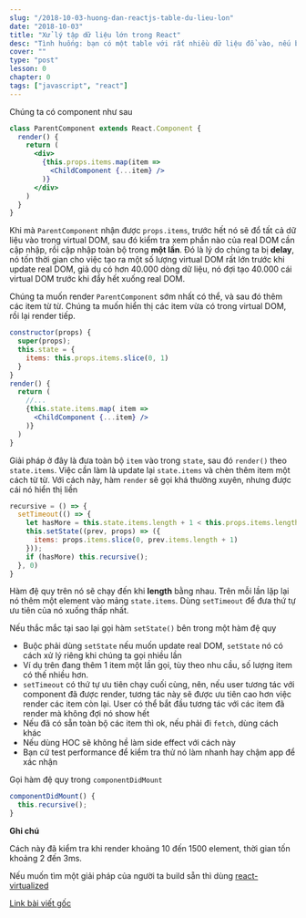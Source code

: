 ```yaml
---
slug: "/2018-10-03-huong-dan-reactjs-table-du-lieu-lon"
date: "2018-10-03"
title: "Xử lý tập dữ liệu lớn trong React"
desc: "Tình huống: bạn có một table với rất nhiều dữ liệu đổ vào, nếu bạn thấy component đó render chậm trên màn hình, đó là lúc cần tái cấu trúc"
cover: ""
type: "post"
lesson: 0
chapter: 0
tags: ["javascript", "react"]
---
```


Chúng ta có component như sau


```jsx
class ParentComponent extends React.Component {
  render() {
    return (
      <div>
        {this.props.items.map(item =>
          <ChildComponent {...item} />
        )}
      </div>
    )
  }
}
```

Khi mà `ParentComponent` nhận được `props.items`, trước hết nó sẽ đổ tất cả dữ liệu vào trong virtual DOM, sau đó kiểm tra xem phần nào của real DOM cần cập nhập, rồi cập nhập toàn bộ trong **một lần**. Đó là lý do chúng ta bị **delay**, nó tốn thời gian cho việc tạo ra một số lượng virtual DOM rất lớn trước khi update real DOM, giả dụ có hơn 40.000 dòng dữ liệu, nó đợi tạo 40.000 cái virtual DOM trước khi đẩy hết xuống real DOM.

Chúng ta muốn render `ParentComponent` sớm nhất có thể, và sau đó thêm các item từ từ. Chúng ta muốn hiển thị các item vừa có trong virtual DOM, rồi lại render tiếp. 

```jsx
constructor(props) {
  super(props);
  this.state = {
    items: this.props.items.slice(0, 1)
  }
}
render() {
  return (
    //...
    {this.state.items.map( item => 
      <ChildComponent {...item} />
    )}
  )
}
```

Giải pháp ở đây là đưa toàn bộ `item` vào trong `state`, sau đó `render()` theo `state.items`. Việc cần làm là update lại `state.items` và chèn thêm item một cách từ từ. Với cách này, hàm `render` sẽ gọi khá thường xuyên, nhưng được cái nó hiển thị liền

```js
recursive = () => {
  setTimeout(() => {
    let hasMore = this.state.items.length + 1 < this.props.items.length;
    this.setState((prev, props) => ({
      items: props.items.slice(0, prev.items.length + 1)
    }));
    if (hasMore) this.recursive();
  }, 0)
}
```

Hàm đệ quy trên nó sẽ chạy đến khi **length** bằng nhau. Trên mỗi lần lặp lại nó thêm một element vào mảng `state.items`. Dùng `setTimeout` để đưa thứ tự ưu tiên của nó xuống thấp nhất.

Nếu thắc mắc tại sao lại gọi hàm `setState()` bên trong một hàm đệ quy

- Buộc phải dùng `setState` nếu muốn update real DOM, `setState` nó có cách xử lý riêng khi chúng ta gọi nhiều lần
- Ví dụ trên đang thêm 1 item một lần gọi, tùy theo nhu cầu, số lượng item có thế nhiều hơn.
- `setTimeout` có thứ tự ưu tiên chạy cuối cùng, nên, nếu user tương tác với component đã được render, tương tác này sẽ được ưu tiên cao hơn việc render các item còn lại. User có thể bắt đầu tương tác với các item đã render mà không đợi nó show hết
- Nếu đã có sẵn toàn bộ các item thì ok, nếu phải đi `fetch`, dùng cách khác
- Nếu dùng HOC sẽ không hề làm side effect với cách này
- Bạn cứ test performance để kiểm tra thử nó làm nhanh hay chậm app để xác nhận

Gọi hàm đệ quy trong `componentDidMount`

```js
componentDidMount() {
  this.recursive();
}
```

**Ghi chú**

Cách này đã kiểm tra khi render khoảng 10 đến 1500 element, thời gian tốn khoảng 2 đến 3ms.

Nếu muốn tìm một giải pháp của người ta build sẵn thì dùng [react-virtualized](https://github.com/bvaughn/react-virtualized)

[Link bài viết gốc](https://itnext.io/handling-large-lists-and-tables-in-react-238397854625)
